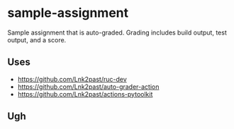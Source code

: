 # sample-assignment

Sample assignment that is auto-graded. Grading includes build output, test output, and a score.

## Uses

- https://github.com/Lnk2past/ruc-dev
- https://github.com/Lnk2past/auto-grader-action
- https://github.com/Lnk2past/actions-pytoolkit

## Ugh
